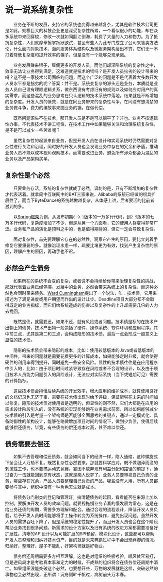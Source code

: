 # 说一说系统复杂性

&nbsp;&nbsp;&nbsp;&nbsp;&nbsp;&nbsp;&nbsp;业务在不断的发展，支持它的系统也变得越来越复杂，尤其是软件技术公司更是如此。规模巨大的科技企业更是深受复杂性所累，一个看似很小的功能，却在众多系统中来回穿梭，修改一次就如同翻江倒海，耗费了大量的人力和物力。为了抵抗复杂性，人们就摩拳擦掌跃跃欲试，甚至有些人为此专门成立了公司来售卖方法论，什么面向对象技术、面向服务体系结构以及微服务架构层出不穷，它们无一不打着降低复杂度和提升效率的幌子，但是没有一个能够兑现承诺。

&nbsp;&nbsp;&nbsp;&nbsp;&nbsp;&nbsp;&nbsp;业务发展赚来银子，雇佣更多的开发人员，而他们却深陷系统的复杂性之中，效率无法让业务得到满足，这难道就是技术的锅吗？是开发人员拙劣的设计带来的吗？这不是一家技术公司面临的问题，而这个广泛的问题是不是代表着大多数开发人员水平都是拙劣的呢？答案：并不是。系统变复杂的源头还是业务，本质就是业务人员自己没有理顺逻辑关系，做东西没有考虑旧有的规则以及如何应对用户的真实需求，而这些混乱的业务思考在只认逻辑的技术系统中落地，结果就是不断增加的复杂度。开发人员的低效，就是在同业务带来的复杂性斗争，在同没有想清楚的业务做斗争，费力的编故事来圆业务的锅，在做代偿。

&nbsp;&nbsp;&nbsp;&nbsp;&nbsp;&nbsp;&nbsp;既然问题源头不在技术，那开发人员是不是可以躺平了？非也。业务不按逻辑性办事，不代表技术不讲工程性，在技术工作中如果能够关注和治理系统复杂性，是不是可以减少一些苦难呢？

&nbsp;&nbsp;&nbsp;&nbsp;&nbsp;&nbsp;&nbsp;虽然复杂性的起源来自业务，但是开发人员在设计和实现系统时仍然需要对复杂性进行关注和治理，同时好的开发人员也会发现业务中存在的冗余和矛盾，推动业务人员不能以成本视角观察技术，而需要改进业务，避免所有涉众都会为混乱的业务以及产品架构买单。

## 复杂性是个必然

&nbsp;&nbsp;&nbsp;&nbsp;&nbsp;&nbsp;&nbsp;只要业务存活，系统的复杂性就成了必然，讽刺的是，只有不断增加的复杂性才代表活着。就拿简中互联网中的BAT三家来说，Alibaba的系统已经做的很具扩展性了，而当下ByteDance的系统越做越复杂，从体感上讲，后者要活的比前者滋润的多。

&nbsp;&nbsp;&nbsp;&nbsp;&nbsp;&nbsp;&nbsp;以[Spring框架](https://spring.io)为例，从发布初期`0.9.1`版本的一万多行代码，到`2.5`版本的七万多行代码，复杂度增加了不少，但是从另一个方面看，它的使用人群变得非常广泛。业务和产品的演化是预料之中的，也是值得期待的，但它一定会导致复杂性。

&nbsp;&nbsp;&nbsp;&nbsp;&nbsp;&nbsp;&nbsp;面对复杂性，首先要理解它存在的必然性，观察它产生的原因，要比立刻着手修复它要重要的多。就像治理水患一样，疏要比堵更为有效，找到产生复杂性的原因，理解产生的原因，再动手也不迟。

## 必然会产生债务

&nbsp;&nbsp;&nbsp;&nbsp;&nbsp;&nbsp;&nbsp;如果所在的系统不会变的复杂，或者说不会持续给你带来治理复杂性的挑战，那就代表着业务已经停滞。发展中的业务，必然会带来系统上的复杂性，而这种必然也会同时带来债务。[Ward Cunningham](https://baike.baidu.com/item/沃德·坎宁安/6488429)提出了一个说法，叫：技术债，它用来描述为了满足进度或用户期望而作出的设计让步。Deadline项目大部分都不会取得既定的业务指标，而它们给系统造成的伤害以及复杂性的上升却需要几倍的人力去挽回。

&nbsp;&nbsp;&nbsp;&nbsp;&nbsp;&nbsp;&nbsp;既然是债，就需要还，如果不还，就有风险或者问题。技术债是标的在技术产出物上的债务，技术产出物一般包括了硬件、操作系统、软件环境和应用程序。其中前三点，尤其是第二和三点，会构成隐形的技术债，最后一点会形成一般意义上显性的技术债。

&nbsp;&nbsp;&nbsp;&nbsp;&nbsp;&nbsp;&nbsp;隐形的技术债会带来隐形的成本，比如：使用较低版本的Java或者低版本的中间件，带来的问题就是需要花费更多的计算成本，如果能够定时升级，就会使得硬件的利用率得到提升，同时避免一些安全风险。显性的技术债往往是在应用程序中引入的，比如：由于项目时间过紧导致存在风险或者不合理的设计，以及由于项目技术人员能力问题引入的风险设计，无法应对实际系统（当下或短期可见）需要的计算指标。

&nbsp;&nbsp;&nbsp;&nbsp;&nbsp;&nbsp;&nbsp;这些技术债会拖慢后续系统的开发效率，增大应用的维护成本，就算使用良好的文档记录也无济于事，需要在技术债出现时给予评级，保证能够在未来的时间加以修复。隐形的技术债对使用者是透明的，但显性的则不然，它们大都是在应用的需求设计阶段引入的，没有系统的实现能够跑在业务需求前面，所以如何能够减少技术债的引入是考量一个架构师是否能够全面思考的关键点，通过一定模式化、具备防御性的架构设计，能够在略微增加项目时间的情况下，做到少负债，使得后续能够偿还债务，毕竟，有些债务的偿还成本过高，甚至难以偿还。

## 债务需要去偿还

&nbsp;&nbsp;&nbsp;&nbsp;&nbsp;&nbsp;&nbsp;如果不去管理和偿还债务，就会如同当下的经济一样，陷入通缩，这种螺旋式下坠会让人万劫不复。既然复杂性必然要来，那就要科学应对，既不做涸泽而渔的刺激性工作，也不要搞运动式竞赛，妄图不放弃现有利益分配和路径的前提下，通过奋力一击就能回到原有状态，这就是痴人说梦了。业务人员要审视自己负责的业务，哪些存在冗余，产品人员要整理自己负责的产品，哪些没有人用，所有人员都要参与其中，组织中没有一种角色天生就是成本。

&nbsp;&nbsp;&nbsp;&nbsp;&nbsp;&nbsp;&nbsp;将债务分门别类的登记和管理好，搞清楚债务的起因，看看能否在来源上加以控制。要解决开发人员的效率问题，就要视拖慢业务节奏的慢发展为常态，这是在给业务还债的周期，需要多方理解和配合。通过合理的流程设计，降低开发人员负载，给予开发人员时间能够将手工操作转变为系统操作，避免出现问题。虽然开发人员的需求吞吐下降了，但是系统的稳定性提升了，而且开发人员也会在这个阶段帮助业务找到很多问题。新需求的设计方案以及旧有系统的改进方案都需要准备好扩展性，清晰的API设计以及可能扩展的SPI预留，模块化设计，这些都可以帮助开发人员整理和归纳好技术资产，目的就是未来奔跑过程中不会出现绊脚的情况。归纳好，整理好，屋子不能乱，好架构师就是好物业。

&nbsp;&nbsp;&nbsp;&nbsp;&nbsp;&nbsp;&nbsp;债务偿还周期需要多方相互理解，这也是对组织的终极考验，顺风仗容易打，但是逆风局才是考验真本事和定力的时候，不成熟的组织将会在债务偿还周期中消亡。如果组织没能突破这个必然，也要想开些，万物的发展就是这样，突破必然的事物也会必然出现，正所谓：沉舟侧畔千帆过，病树前头万木春。
